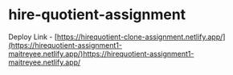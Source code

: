 # hire-quotient-assignment

Deploy Link - [https://hirequotient-clone-assignment.netlify.app/](https://hirequotient-assignment1-maitreyee.netlify.app/)https://hirequotient-assignment1-maitreyee.netlify.app/
